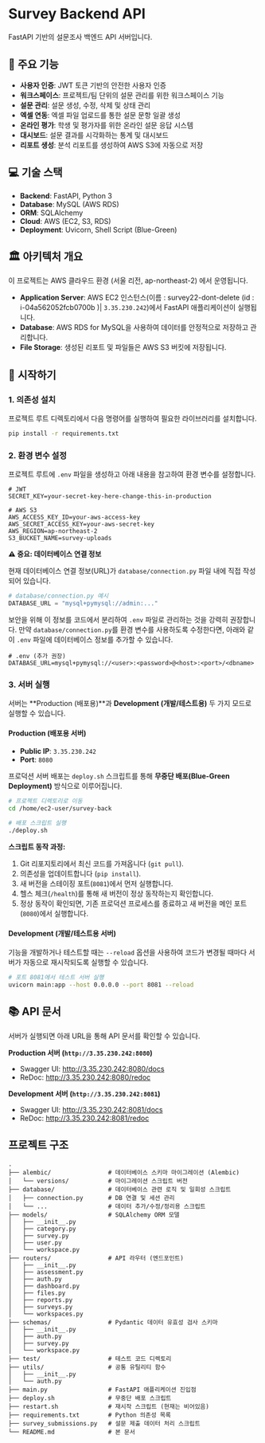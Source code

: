 # Survey Backend API

FastAPI 기반의 설문조사 백엔드 API 서버입니다.

## 📝 주요 기능

-   **사용자 인증**: JWT 토큰 기반의 안전한 사용자 인증
-   **워크스페이스**: 프로젝트/팀 단위의 설문 관리를 위한 워크스페이스 기능
-   **설문 관리**: 설문 생성, 수정, 삭제 및 상태 관리
-   **엑셀 연동**: 엑셀 파일 업로드를 통한 설문 문항 일괄 생성
-   **온라인 평가**: 학생 및 평가자를 위한 온라인 설문 응답 시스템
-   **대시보드**: 설문 결과를 시각화하는 통계 및 대시보드
-   **리포트 생성**: 분석 리포트를 생성하여 AWS S3에 자동으로 저장

## 💻 기술 스택

-   **Backend**: FastAPI, Python 3
-   **Database**: MySQL (AWS RDS)
-   **ORM**: SQLAlchemy
-   **Cloud**: AWS (EC2, S3, RDS)
-   **Deployment**: Uvicorn, Shell Script (Blue-Green)

## 🏛️ 아키텍처 개요

이 프로젝트는 AWS 클라우드 환경 (서울 리전, ap-northeast-2) 에서 운영됩니다.

-   **Application Server**: AWS EC2 인스턴스(이름 : survey22-dont-delete (id : i-04a562052fcb0700b )| `3.35.230.242`)에서 FastAPI 애플리케이션이 실행됩니다.
-   **Database**: AWS RDS for MySQL을 사용하여 데이터를 안정적으로 저장하고 관리합니다.
-   **File Storage**: 생성된 리포트 및 파일들은 AWS S3 버킷에 저장됩니다.

## 🚀 시작하기

### 1. 의존성 설치

프로젝트 루트 디렉토리에서 다음 명령어를 실행하여 필요한 라이브러리를 설치합니다.

```bash
pip install -r requirements.txt
```

### 2. 환경 변수 설정

프로젝트 루트에 `.env` 파일을 생성하고 아래 내용을 참고하여 환경 변수를 설정합니다.

```env
# JWT
SECRET_KEY=your-secret-key-here-change-this-in-production

# AWS S3
AWS_ACCESS_KEY_ID=your-aws-access-key
AWS_SECRET_ACCESS_KEY=your-aws-secret-key
AWS_REGION=ap-northeast-2
S3_BUCKET_NAME=survey-uploads
```

**⚠️ 중요: 데이터베이스 연결 정보**

현재 데이터베이스 연결 정보(URL)가 `database/connection.py` 파일 내에 직접 작성되어 있습니다.
```python
# database/connection.py 예시
DATABASE_URL = "mysql+pymysql://admin:..." 
```
보안을 위해 이 정보를 코드에서 분리하여 `.env` 파일로 관리하는 것을 강력히 권장합니다.
만약 `database/connection.py`를 환경 변수를 사용하도록 수정한다면, 아래와 같이 `.env` 파일에 데이터베이스 정보를 추가할 수 있습니다.

```env
# .env (추가 권장)
DATABASE_URL=mysql+pymysql://<user>:<password>@<host>:<port>/<dbname>
```

### 3. 서버 실행

서버는 **Production (배포용)**과 **Development (개발/테스트용)** 두 가지 모드로 실행할 수 있습니다.

#### Production (배포용 서버)

-   **Public IP**: `3.35.230.242`
-   **Port**: `8080`

프로덕션 서버 배포는 `deploy.sh` 스크립트를 통해 **무중단 배포(Blue-Green Deployment)** 방식으로 이루어집니다.

```bash
# 프로젝트 디렉토리로 이동
cd /home/ec2-user/survey-back 

# 배포 스크립트 실행
./deploy.sh
```

**스크립트 동작 과정:**
1.  Git 리포지토리에서 최신 코드를 가져옵니다 (`git pull`).
2.  의존성을 업데이트합니다 (`pip install`).
3.  새 버전을 스테이징 포트(`8081`)에서 먼저 실행합니다.
4.  헬스 체크(`/health`)를 통해 새 버전이 정상 동작하는지 확인합니다.
5.  정상 동작이 확인되면, 기존 프로덕션 프로세스를 종료하고 새 버전을 메인 포트(`8080`)에서 실행합니다.

#### Development (개발/테스트용 서버)

기능을 개발하거나 테스트할 때는 `--reload` 옵션을 사용하여 코드가 변경될 때마다 서버가 자동으로 재시작되도록 실행할 수 있습니다.

```bash
# 포트 8081에서 테스트 서버 실행
uvicorn main:app --host 0.0.0.0 --port 8081 --reload
```

## 📚 API 문서

서버가 실행되면 아래 URL을 통해 API 문서를 확인할 수 있습니다.

**Production 서버 (`http://3.35.230.242:8080`)**
-   Swagger UI: http://3.35.230.242:8080/docs
-   ReDoc: http://3.35.230.242:8080/redoc

**Development 서버 (`http://3.35.230.242:8081`)**
-   Swagger UI: http://3.35.230.242:8081/docs
-   ReDoc: http://3.35.230.242:8081/redoc

## 프로젝트 구조

```
.
├── alembic/                # 데이터베이스 스키마 마이그레이션 (Alembic)
│   └── versions/           # 마이그레이션 스크립트 버전
├── database/               # 데이터베이스 관련 로직 및 일회성 스크립트
│   ├── connection.py       # DB 연결 및 세션 관리
│   └── ...                 # 데이터 추가/수정/정리용 스크립트
├── models/                 # SQLAlchemy ORM 모델
│   ├── __init__.py
│   ├── category.py
│   ├── survey.py
│   ├── user.py
│   └── workspace.py
├── routers/                # API 라우터 (엔드포인트)
│   ├── __init__.py
│   ├── assessment.py
│   ├── auth.py
│   ├── dashboard.py
│   ├── files.py
│   ├── reports.py
│   ├── surveys.py
│   └── workspaces.py
├── schemas/                # Pydantic 데이터 유효성 검사 스키마
│   ├── __init__.py
│   ├── auth.py
│   ├── survey.py
│   └── workspace.py
├── test/                   # 테스트 코드 디렉토리
├── utils/                  # 공통 유틸리티 함수
│   ├── __init__.py
│   └── auth.py
├── main.py                 # FastAPI 애플리케이션 진입점
├── deploy.sh               # 무중단 배포 스크립트
├── restart.sh              # 재시작 스크립트 (현재는 비어있음)
├── requirements.txt        # Python 의존성 목록
├── survey_submissions.py   # 설문 제출 데이터 처리 스크립트
└── README.md               # 본 문서
``` 
